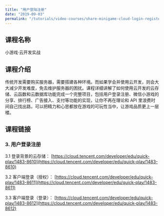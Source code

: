```yaml
---
title: "用户登陆注册"
date: "2019-09-03"
permalink: "/tutorials/video-courses/share-minigame-cloud-login-register"
---
```


## 课程名称

小游戏·云开发实战

## 课程介绍

传统开发需要购买服务器，需要搭建各种环境。而如果学会并使用云开发，则会大大减少开发难度，免去维护服务器的困扰。课程详细讲解了如何使用云开发的云存储、云函数和云数据库功能完成一个完整项目，包括用户登录注册、微信小游戏的分享、排行榜、广告接入、支付等功能的实现，让你不再在理论和 API 里浪费时间自己找出路，可以把精力和心思都放在游戏的可玩性当中，让游戏品质更上一层楼。

## 课程链接

### 3. 用户登录注册

3.1 登录背景的云存储：
[https://cloud.tencent.com/developer/edu/quick-play/1483-8610](https://cloud.tencent.com/developer/edu/quick-play/1483-8610)

3.2 客户端登录（授权）：
[https://cloud.tencent.com/developer/edu/quick-play/1483-8611](https://cloud.tencent.com/developer/edu/quick-play/1483-8611)

3.3 客户端登录（登录）：
[https://cloud.tencent.com/developer/edu/quick-play/1483-8612](https://cloud.tencent.com/developer/edu/quick-play/1483-8612)
